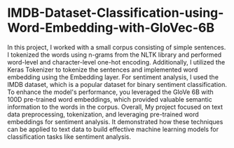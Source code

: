 # IMDB-Dataset-Classification-using-Word-Embedding-with-GloVec-6B
In this project, I worked with a small corpus consisting of simple sentences. I tokenized the words using n-grams from the NLTK library and performed word-level and character-level one-hot encoding. Additionally, I utilized the Keras Tokenizer to tokenize the sentences and implemented word embedding using the Embedding layer. For sentiment analysis, I used the IMDB dataset, which is a popular dataset for binary sentiment classification. To enhance the model's performance, you leveraged the GloVe 6B with 100D pre-trained word embeddings, which provided valuable semantic information to the words in the corpus. Overall, My project focused on text data preprocessing, tokenization, and leveraging pre-trained word embeddings for sentiment analysis. It demonstrated how these techniques can be applied to text data to build effective machine learning models for classification tasks like sentiment analysis.
